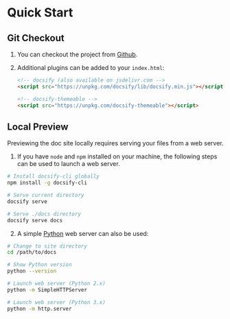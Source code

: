 # Quick Start

## Git Checkout

1. You can checkout the project from [Github](https://github.com/dpkwhan/docs).

1. Additional plugins can be added to your `index.html`:

   ```html
   <!-- docsify (also available on jsdelivr.com -->
   <script src="https://unpkg.com/docsify/lib/docsify.min.js"></script>

   <!-- docsify-themeable -->
   <script src="https://unpkg.com/docsify-themeable"></script>
   ```

## Local Preview

Previewing the doc site locally requires serving your files from a web server.

1. If you have ``node`` and ``npm`` installed on your machine, the following steps can be used to launch a web server.

```bash
# Install docsify-cli globally
npm install -g docsify-cli

# Serve current directory
docsify serve

# Serve ./docs directory
docsify serve docs
```

2. A simple [Python](https://www.python.org/) web server can also be used:

```bash
# Change to site directory
cd /path/to/docs

# Show Python version
python --version

# Launch web server (Python 2.x)
python -m SimpleHTTPServer

# Launch web server (Python 3.x)
python -m http.server
```